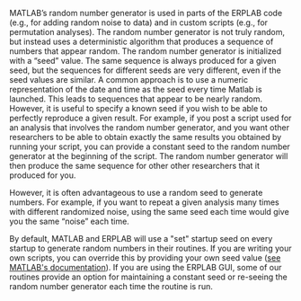 MATLAB’s random number generator is used in parts of the ERPLAB code (e.g., for adding random noise to data) and in custom scripts (e.g., for permutation analyses). The random number generator is not truly random, but instead uses a deterministic algorithm that produces a sequence of numbers that appear random. The random number generator is initialized with a “seed” value. The same sequence is always produced for a given seed, but the sequences for different seeds are very different, even if the seed values are similar. A common approach is to use a numeric representation of the date and time as the seed every time Matlab is launched. This leads to sequences that appear to be nearly random.
However, it is useful to specify a known seed if you wish to be able to perfectly reproduce a given result. For example, if you post a script used for an analysis that involves the random number generator, and you want other researchers to be able to obtain exactly the same results you obtained by running your script, you can provide a constant seed to the random number generator at the beginning of the script. The random number generator will then produce the same sequence for other other researchers that it produced for you.

However, it is often advantageous to use a random seed to generate numbers. For example, if you want to repeat a given analysis many times with different randomized noise, using the same seed each time would give you the same “noise” each time. 

By default, MATLAB and ERPLAB will use a "set" startup seed on every startup to generate random numbers in their routines. If you are writing your own scripts, you can override this by providing your own seed value ([see MATLAB's documentation](https://www.mathworks.com/help/matlab/ref/rng.html#mw_8af805fc-011c-4d2a-9f2e-37c7eaf85518)). If you are using the ERPLAB GUI, some of our routines provide an option for maintaining a constant seed or re-seeing the random number generator each time the routine is run.
